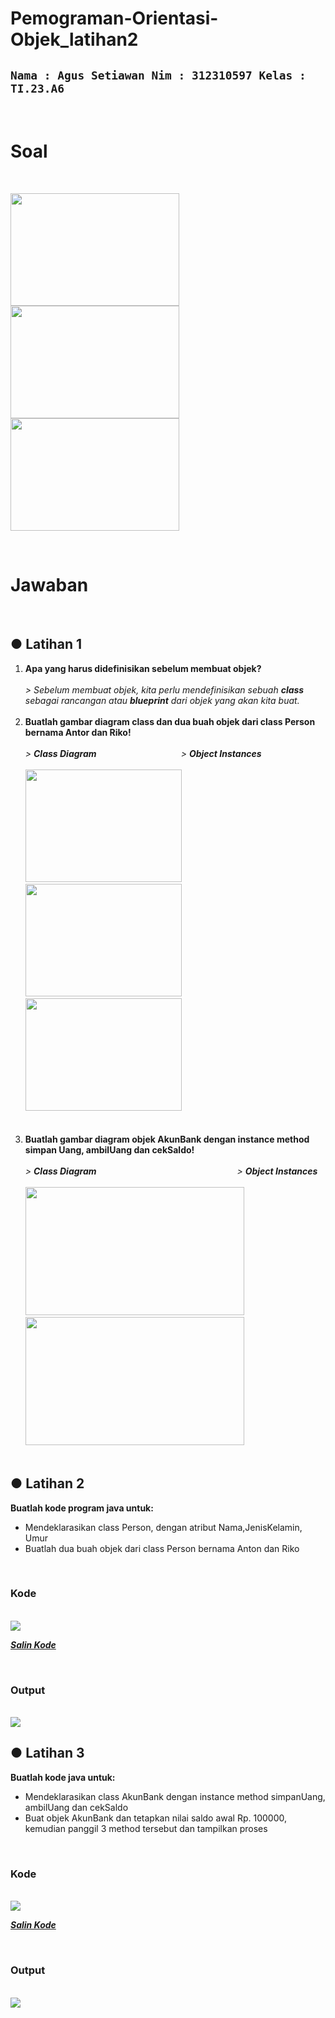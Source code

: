 # Pemograman-Orientasi-Objek_latihan2

## `Nama : Agus Setiawan Nim : 312310597 Kelas : TI.23.A6`


</br>

# Soal

</br>

<img src="Dokumentasi/Screenshot%20(12).png" height="180" width="270">  <img src="Dokumentasi/Screenshot%20(13).png" height="180" width="270">  <img src="Dokumentasi/Screenshot%20(14).png" height="180" width="270">  


</br>

# Jawaban

</br>

## ● Latihan 1

<ol>
<li><strong>Apa yang harus didefinisikan sebelum membuat objek?</strong><br>
  <i><br> > Sebelum membuat objek, kita perlu mendefinisikan sebuah <b>class</b> sebagai rancangan atau <b>blueprint</b> dari objek yang akan kita buat.</i>
</li></br>
<li><strong>Buatlah gambar diagram class dan dua buah objek dari class Person bernama Antor dan Riko!</strong><br>
  <i><br> > <b>Class Diagram</b> &emsp; &emsp; &emsp; &emsp; &emsp; &nbsp; &nbsp; &emsp; &nbsp;  > <b>Object Instances</b></br></i>
  <br><img src="Dokumentasi/UML%20class%20-%20Page%201.png" height="180" width="250">       &emsp;        <img src="Dokumentasi/UML%20class%20-%20Page%201%20(3).png"   height="180" width="250">  <img src="Dokumentasi/UML%20class%20-%20Page%201%20(2).png" height="180" width="250"></li></br>
</li></br>
<li><strong>Buatlah gambar diagram objek AkunBank dengan instance method simpan Uang, ambilUang dan cekSaldo!</strong><br>
  <i><br> > <b>Class Diagram</b> &emsp; &emsp; &emsp; &emsp; &emsp; &nbsp; &nbsp; &emsp; &nbsp; &emsp; &emsp; &emsp; &emsp; &emsp;  > <b>Object Instances</b></br></i>
  </br><img src="Dokumentasi/UML%20class%20-%20Page%202.png" height="205" width="350"> &emsp; <img src="Dokumentasi/UML%20class%20-%20Page%203.png" height="205" width="350">
</li></br>
</ol>

## ● Latihan 2

**Buatlah kode program java untuk:**
* Mendeklarasikan class Person, dengan atribut Nama,JenisKelamin, Umur
* Buatlah dua buah objek dari class Person bernama Anton dan Riko

<br/>

### Kode

<br/>

<img src="Dokumentasi/code.png">

<a href=https://github.com/AgusSetiawn/Pemograman-Orientasi-Objek_latihan2/blob/5f23b0fa5be275f0e7c575a432315fa401aee66e/Kode%20Java/Person/Person.java><strong><i>Salin Kode</i></strong></a>

<br/>

### Output

<br/>

<img src="Dokumentasi/Screenshot%202024-10-09%20025202.png">

<br/>

## ● Latihan 3

**Buatlah kode java untuk:**
* Mendeklarasikan class AkunBank dengan instance method simpanUang, ambilUang dan cekSaldo
* Buat objek AkunBank dan tetapkan nilai saldo awal Rp. 100000, kemudian panggil 3 method tersebut dan tampilkan proses

<br/>

### Kode

<br/>

<img src="Dokumentasi/code2.png">

<a href=https://github.com/AgusSetiawn/Pemograman-Orientasi-Objek_latihan2/blob/main/Kode%20Java/AkunBank/AkunBank.java><strong><i>Salin Kode</i></strong></a>

<br/>

### Output

<br/>

<img src="Dokumentasi/Screenshot%202024-10-09%20025642.png">

<br/>

